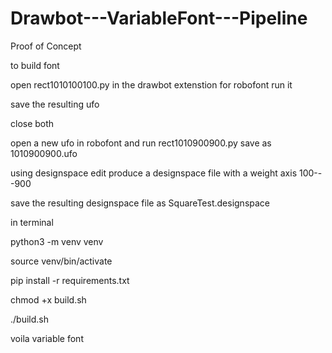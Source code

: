 # Drawbot---VariableFont---Pipeline
Proof of Concept


to build font

open rect1010100100.py 
in the drawbot extenstion for robofont
run it 

save the resulting ufo

close both 

open a new ufo in robofont and run
rect1010900900.py
save as 
1010900900.ufo

using designspace edit produce a designspace file with a weight axis
100---900

save the resulting designspace file as SquareTest.designspace

in terminal

python3 -m venv venv

source venv/bin/activate

pip install -r requirements.txt

chmod +x build.sh

./build.sh

voila variable font


